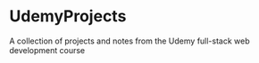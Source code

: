 # UdemyProjects
A collection of projects and notes from the Udemy full-stack web development course
